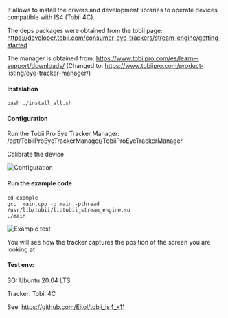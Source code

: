 It allows to install the drivers and development libraries to operate devices compatible with IS4 (Tobii 4C).

The deps packages were obtained from the tobii page:
https://developer.tobii.com/consumer-eye-trackers/stream-engine/getting-started

The manager is obtained from:
https://www.tobiipro.com/es/learn--support/downloads/
(Changed to: https://www.tobiipro.com/product-listing/eye-tracker-manager/)

#### Instalation
```
bash ./install_all.sh
```
#### Configuration

Run the Tobii Pro Eye Tracker Manager:
/opt/TobiiProEyeTrackerManager/TobiiProEyeTrackerManager

Calibrate the device

![Configuration](media/config.gif)

#### Run the example code
```
cd example
gcc  main.cpp -o main -pthread /usr/lib/tobii/libtobii_stream_engine.so
./main
```
![Example test](media/example_test.gif)


You will see how the tracker captures the position of the screen you are looking at


#### Test env:

SO: Ubuntu 20.04 LTS

Tracker: Tobii 4C

See:
https://github.com/Eitol/tobii_is4_x11



